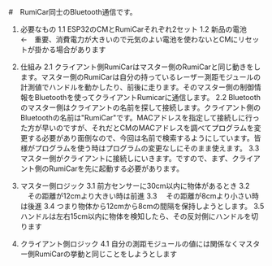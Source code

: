 #　RumiCar同士のBluetooth通信です。

1. 必要なもの
1.1 ESP32のCMとRumiCarそれぞれ2セット
1.2 新品の電池　　<-　重要、消費電力が大きいので元気のよい電池を使わないとCMにリセットが掛かる場合があります

2. 仕組み
2.1 クライアント側RumiCarはマスター側のRumiCarと同じ動きをします。マスター側のRumiCarは自分の持っているレーザー測距モジュールの計測値でハンドルを動かしたり、前後に走ります。そのマスター側の制御情報をBluetoothを使ってクライアントRumicarに通信します。
2.2 Bluetoothのマスター側はクライアントの名前を探して接続します。クライアント側のBluetoothの名前は"RumiCar"です。MACアドレスを指定して接続しに行った方が早いのですが、それだとCMのMACアドレスを調べてプログラムを変更する必要があり面倒なので、今回は名前で検索するようにしています。皆様がプログラムを使う時はプログラムの変更なしにそのまま使えます。
3.3 マスター側がクライアントに接続しにいきます。ですので、まず、クライアント側のRumiCarを先に起動する必要があります。

3. マスター側ロジック
3.1 前方センサーに30cm以内に物体があるとき
3.2 　その距離が12cmより大きい時は前進
3.3 　その距離が8cmより小さい時は後進
3.4 つまり物体から12cmから8cmの間隔を保持しようとします。
3.5 ハンドルは左右15cm以内に物体を検知したら、その反対側にハンドルを切ります

4. クライアント側ロジック
4.1 自分の測距モジュールの値には関係なくマスター側RumiCarの挙動と同じことをしようとします
